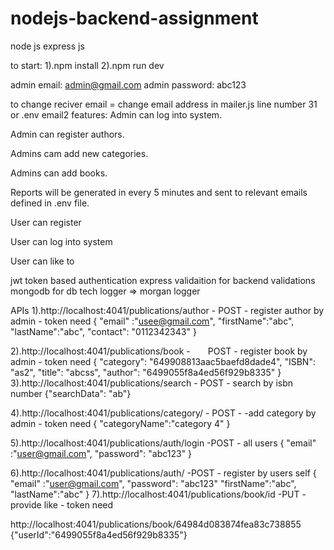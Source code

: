 # nodejs-backend-assignment
node js express js

to start: 
1).npm install
2).npm run dev

 admin email: admin@gmail.com
 admin password: abc123

to change reciver email = change email address in mailer.js line number 31 or .env email2
features:
Admin can log into system.

Admin can register authors.

Admins cam add new categories.

Admins can add books.

Reports will be generated in every 5 minutes and sent to relevant emails defined in .env file.

User can register

User can  log into system

User can like to

jwt token based authentication
express validaition for backend validations
mongodb for db tech
logger => morgan logger

APIs
1).http://localhost:4041/publications/author - POST - register author by admin - token need
{
    "email" :"usee@gmail.com",
    "firstName":"abc",
    "lastName":"abc",
    "contact": "0112342343"
}

2).http://localhost:4041/publications/book -    POST - register book by admin - token need
{
    "category": "649908813aac5baefd8dade4",
    "ISBN": "as2",
    "title": "abcss",
    "author": "6499055f8a4ed56f929b8335"
}
3).http://localhost:4041/publications/search - POST - search by isbn number
{"searchData": "ab"}

4).http://localhost:4041/publications/category/ - POST -  -add category by admin - token need
{
    "categoryName":"category 4"
}

5).http://localhost:4041/publications/auth/login -POST - all users
    {
    "email" :"user@gmail.com",
    "password": "abc123"
    }

6).http://localhost:4041/publications/auth/ -POST - register by users self
{
    "email" :"user@gmail.com",
    "password": "abc123"
    "firstName":"abc",
    "lastName":"abc"
}
7).http://localhost:4041/publications/book/id -PUT - provide like  - token need

http://localhost:4041/publications/book/64984d083874fea83c738855
{"userId":"6499055f8a4ed56f929b8335"}
